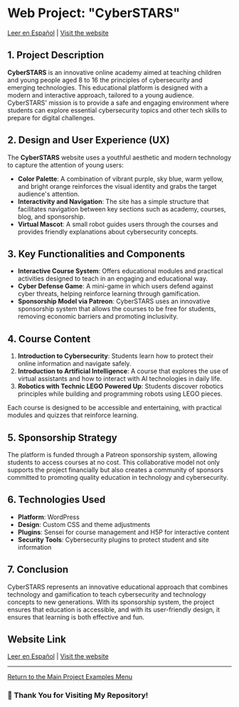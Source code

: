 # Web Project: "CyberSTARS"

[Leer en Español](./README-es.md) | [Visit the website](#)

## **1. Project Description**

**CyberSTARS** is an innovative online academy aimed at teaching children and young people aged 8 to 16 the principles of cybersecurity and emerging technologies. This educational platform is designed with a modern and interactive approach, tailored to a young audience. CyberSTARS' mission is to provide a safe and engaging environment where students can explore essential cybersecurity topics and other tech skills to prepare for digital challenges.

## **2. Design and User Experience (UX)**

The **CyberSTARS** website uses a youthful aesthetic and modern technology to capture the attention of young users:

- **Color Palette**: A combination of vibrant purple, sky blue, warm yellow, and bright orange reinforces the visual identity and grabs the target audience's attention.
- **Interactivity and Navigation**: The site has a simple structure that facilitates navigation between key sections such as academy, courses, blog, and sponsorship.
- **Virtual Mascot**: A small robot guides users through the courses and provides friendly explanations about cybersecurity concepts.

## **3. Key Functionalities and Components**

- **Interactive Course System**: Offers educational modules and practical activities designed to teach in an engaging and educational way.
- **Cyber Defense Game**: A mini-game in which users defend against cyber threats, helping reinforce learning through gamification.
- **Sponsorship Model via Patreon**: CyberSTARS uses an innovative sponsorship system that allows the courses to be free for students, removing economic barriers and promoting inclusivity.

## **4. Course Content**

1. **Introduction to Cybersecurity**: Students learn how to protect their online information and navigate safely.
2. **Introduction to Artificial Intelligence**: A course that explores the use of virtual assistants and how to interact with AI technologies in daily life.
3. **Robotics with Technic LEGO Powered Up**: Students discover robotics principles while building and programming robots using LEGO pieces.

Each course is designed to be accessible and entertaining, with practical modules and quizzes that reinforce learning.

## **5. Sponsorship Strategy**

The platform is funded through a Patreon sponsorship system, allowing students to access courses at no cost. This collaborative model not only supports the project financially but also creates a community of sponsors committed to promoting quality education in technology and cybersecurity.

## **6. Technologies Used**

- **Platform**: WordPress
- **Design**: Custom CSS and theme adjustments
- **Plugins**: Sensei for course management and H5P for interactive content
- **Security Tools**: Cybersecurity plugins to protect student and site information

## **7. Conclusion**

CyberSTARS represents an innovative educational approach that combines technology and gamification to teach cybersecurity and technology concepts to new generations. With its sponsorship system, the project ensures that education is accessible, and with its user-friendly design, it ensures that learning is both effective and fun.

## Website Link

[Leer en Español](./README-es.md) | [Visit the website](#)

---

[Return to the Main Project Examples Menu](https://carloslhg.github.io/Repositorio/)

### 🙏 Thank You for Visiting My Repository!


